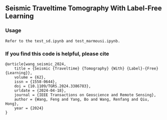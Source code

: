 ## Seismic Traveltime Tomography With Label-Free Learning

### Usage
```
Refer to the test_sd.ipynb and test_marmousi.ipynb.

```
### If you find this code is helpful, please cite
```
@article{wang_seismic_2024,
	title = {Seismic {Traveltime} {Tomography} {With} {Label}-{Free} {Learning}},
	volume = {62},
	issn = {1558-0644},
	doi = {10.1109/TGRS.2024.3386783},
	urldate = {2024-04-18},
	journal = {IEEE Transactions on Geoscience and Remote Sensing},
	author = {Wang, Feng and Yang, Bo and Wang, Renfang and Qiu, Hong},
	year = {2024}
}

```
